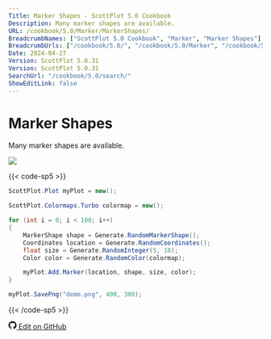 ```yaml
---
Title: Marker Shapes - ScottPlot 5.0 Cookbook
Description: Many marker shapes are available.
URL: /cookbook/5.0/Marker/MarkerShapes/
BreadcrumbNames: ["ScottPlot 5.0 Cookbook", "Marker", "Marker Shapes"]
BreadcrumbUrls: ["/cookbook/5.0/", "/cookbook/5.0/Marker", "/cookbook/5.0/Marker/MarkerShapes"]
Date: 2024-04-27
Version: ScottPlot 5.0.31
Version: ScottPlot 5.0.31
SearchUrl: "/cookbook/5.0/search/"
ShowEditLink: false
---
```


# Marker Shapes


Many marker shapes are available.

[![](/cookbook/5.0/images/MarkerShapes.png?240427161103)](/cookbook/5.0/images/MarkerShapes.png?240427161103)

{{< code-sp5 >}}

```cs
ScottPlot.Plot myPlot = new();

ScottPlot.Colormaps.Turbo colormap = new();

for (int i = 0; i < 100; i++)
{
    MarkerShape shape = Generate.RandomMarkerShape();
    Coordinates location = Generate.RandomCoordinates();
    float size = Generate.RandomInteger(5, 10);
    Color color = Generate.RandomColor(colormap);

    myPlot.Add.Marker(location, shape, size, color);
}

myPlot.SavePng("demo.png", 400, 300);

```

{{< /code-sp5 >}}

<a href='https://github.com/ScottPlot/ScottPlot/blob/main/src/ScottPlot5/ScottPlot5%20Cookbook/Recipes/PlotTypes/Marker.cs'><svg xmlns="http://www.w3.org/2000/svg" width="16" height="16" fill="currentColor" class="mb-1 bi bi-github" viewBox="0 0 16 16">
  <path d="M8 0C3.58 0 0 3.58 0 8c0 3.54 2.29 6.53 5.47 7.59.4.07.55-.17.55-.38 0-.19-.01-.82-.01-1.49-2.01.37-2.53-.49-2.69-.94-.09-.23-.48-.94-.82-1.13-.28-.15-.68-.52-.01-.53.63-.01 1.08.58 1.23.82.72 1.21 1.87.87 2.33.66.07-.52.28-.87.51-1.07-1.78-.2-3.64-.89-3.64-3.95 0-.87.31-1.59.82-2.15-.08-.2-.36-1.02.08-2.12 0 0 .67-.21 2.2.82.64-.18 1.32-.27 2-.27s1.36.09 2 .27c1.53-1.04 2.2-.82 2.2-.82.44 1.1.16 1.92.08 2.12.51.56.82 1.27.82 2.15 0 3.07-1.87 3.75-3.65 3.95.29.25.54.73.54 1.48 0 1.07-.01 1.93-.01 2.2 0 .21.15.46.55.38A8.01 8.01 0 0 0 16 8c0-4.42-3.58-8-8-8"/>
</svg> Edit on GitHub</a>

